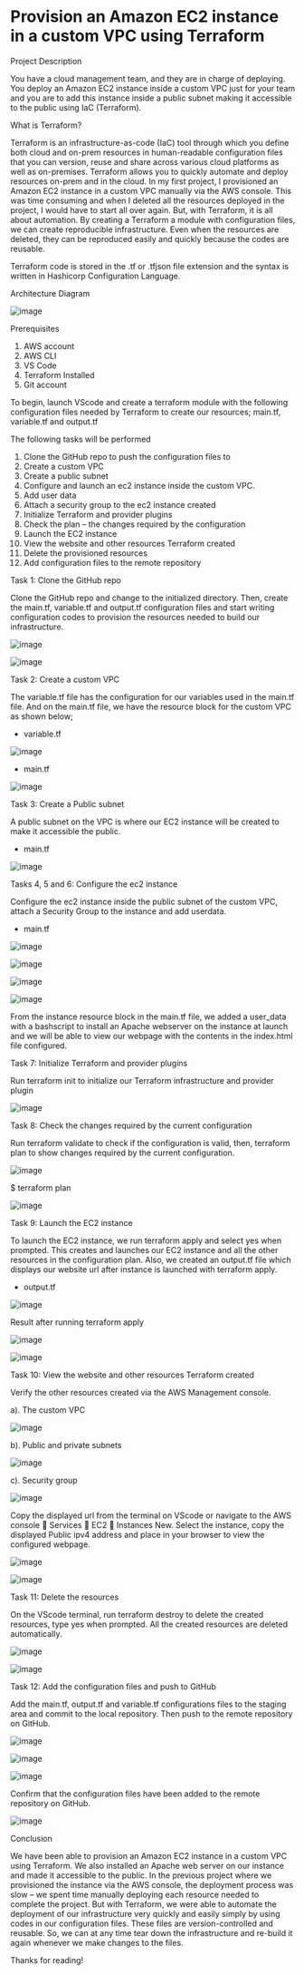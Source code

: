 # Provision an Amazon EC2 instance in a custom VPC using Terraform

Project Description

You have a cloud management team, and they are in charge of deploying. You deploy an Amazon EC2 instance inside a custom VPC just for your team and you are to add this instance inside a public subnet making it accessible to the public using IaC (Terraform).


What is Terraform?

Terraform is an infrastructure-as-code (IaC) tool through which you define both cloud and on-prem resources in human-readable configuration files that you can version, reuse and share across various cloud platforms as well as on-premises. 
Terraform allows you to quickly automate and deploy resources on-prem and in the cloud. In my first project, I provisioned an Amazon EC2 instance in a custom VPC manually via the AWS console. This was time consuming and when I deleted all the resources deployed in the project, I would have to start all over again. But, with Terraform, it is all about automation. By creating a Terraform a module with configuration files, we can create reproducible infrastructure. Even when the resources are deleted, they can be reproduced easily and quickly because the codes are reusable.

Terraform code is stored in the .tf or .tfjson file extension and the syntax is written in Hashicorp Configuration Language.

Architecture Diagram

![image](https://user-images.githubusercontent.com/74336816/215671409-7dcf4b40-9f3a-43dd-975a-56e923d12e12.png)


Prerequisites
1. AWS account
2. AWS CLI 
3. VS Code 
4. Terraform Installed
5. Git account

To begin, launch VScode and create a terraform module with the following configuration files needed by Terraform to create our resources; main.tf, variable.tf and output.tf

The following tasks will be performed
1. Clone the GitHub repo to push the configuration files to
2. Create a custom VPC
3. Create a public subnet
4. Configure and launch an ec2 instance inside the custom VPC.
5. Add user data
6. Attach a security group to the ec2 instance created
7. Initialize Terraform and provider plugins
8. Check the plan – the changes required by the configuration
9. Launch the EC2 instance
10. View the website and other resources Terraform created
11. Delete the provisioned resources
12. Add configuration files to the remote repository


Task 1: Clone the GitHub repo

Clone the GitHub repo and change to the initialized directory. Then, create the main.tf, variable.tf and output.tf configuration files and start writing configuration codes to provision the resources needed to build our infrastructure.

![image](https://user-images.githubusercontent.com/74336816/215671717-59a2d31e-0c0a-475c-ac35-7dbb8a71d8a3.png)


![image](https://user-images.githubusercontent.com/74336816/215671743-bd01031a-b833-4a4c-88b7-da3917a848b4.png)





Task 2: Create a custom VPC

The variable.tf file has the configuration for our variables used in the main.tf file. And on the main.tf file, we have the resource block for the custom VPC as shown below;

- variable.tf

![image](https://user-images.githubusercontent.com/74336816/215726535-e367bed5-0dce-4778-a46b-5fd3fd71951f.png)

- main.tf

![image](https://user-images.githubusercontent.com/74336816/215726673-0c41db33-595f-44ec-8353-9c49597291b5.png)




Task 3: Create a Public subnet

A public subnet on the VPC is where our EC2 instance will be created to make it accessible the public.

- main.tf

![image](https://user-images.githubusercontent.com/74336816/215727012-7b74e50a-e0dd-4ba9-9072-4558086dd45e.png)




Tasks 4, 5 and 6: Configure the ec2 instance 

Configure the ec2 instance inside the public subnet of the custom VPC, attach a Security Group to the instance and add userdata.

- main.tf

![image](https://user-images.githubusercontent.com/74336816/215727270-0d3defdd-01e7-4ab3-949b-ec86000fee6d.png)

![image](https://user-images.githubusercontent.com/74336816/215727375-281778e7-9e8b-44e3-930d-ec7d9326712f.png)

![image](https://user-images.githubusercontent.com/74336816/215727507-23883dcd-fdb2-48da-b38c-1f7ace145d47.png)

![image](https://user-images.githubusercontent.com/74336816/215727552-3a24a74d-d85f-459f-b1cf-956f8da79be8.png)


From the instance resource block in the main.tf file, we added a user_data with a bashscript to install an Apache webserver on the instance at launch and we will be able to view our webpage with the contents in the index.html file configured.





Task 7: Initialize Terraform and provider plugins

Run terraform init to initialize our Terraform infrastructure and provider plugin

![image](https://user-images.githubusercontent.com/74336816/215727752-57ad4602-4075-4a15-8688-220656338854.png)





Task 8: Check the changes required by the current configuration

Run terraform validate to check if the configuration is valid, then, terraform plan to show changes required by the current configuration.

![image](https://user-images.githubusercontent.com/74336816/215727968-8a3a1cf0-2de1-40b2-b17f-2764a99613fc.png)

$ terraform plan

![image](https://user-images.githubusercontent.com/74336816/215728106-b37aeb1a-4504-42b3-844a-9dd2a44c0c43.png)





Task 9: Launch the EC2 instance

To launch the EC2 instance, we run terraform apply and select yes when prompted. This creates and launches our EC2 instance and all the other resources in the configuration plan.
Also, we created an output.tf file which displays our website url after instance is launched with terraform apply.

- output.tf

![image](https://user-images.githubusercontent.com/74336816/215728302-42edb353-9887-43ec-9472-091bcd9c8bfb.png)


Result after running terraform apply

![image](https://user-images.githubusercontent.com/74336816/215728411-094030d6-16c1-4e1e-a1b6-9e8f4022639e.png)

![image](https://user-images.githubusercontent.com/74336816/215728473-1ca9f1e3-b94c-48bd-bf55-8be8146077c6.png)




Task 10: View the website and other resources Terraform created

Verify the other resources created via the AWS Management console.
    
a). The custom VPC

![image](https://user-images.githubusercontent.com/74336816/215728778-6cbf7abc-bdaf-41f8-89a0-afa0a6c46dd4.png)

b). Public and private subnets

![image](https://user-images.githubusercontent.com/74336816/215728960-b7c3625c-0f08-49c4-bdeb-1f2273b94cc9.png)

c). Security group

![image](https://user-images.githubusercontent.com/74336816/215729082-9f58fb63-7511-4d64-9d6b-3b194f0ef3ab.png)

Copy the displayed url from the terminal on VScode or navigate to the AWS console  Services  EC2  Instances New. Select the instance, copy the displayed Public ipv4 address and place in your browser to view the configured webpage.

![image](https://user-images.githubusercontent.com/74336816/215729219-91be1bae-08d0-4d23-9d2c-2f707af67c2f.png)

![image](https://user-images.githubusercontent.com/74336816/215729303-3880c989-b561-4927-9b52-8d51defbfb2e.png)





Task 11: Delete the resources

On the VScode terminal, run terraform destroy to delete the created resources, type yes when prompted. All the created resources are deleted automatically.

![image](https://user-images.githubusercontent.com/74336816/215729491-7451b2cb-2bd7-476a-bf4d-d57d1abab3a1.png)

![image](https://user-images.githubusercontent.com/74336816/215729572-3f5c9842-f57f-48b4-bf11-edee3b8ef574.png)





Task 12: Add the configuration files and push to GitHub

Add the main.tf, output.tf and variable.tf configurations files to the staging area and commit to the local repository. Then push to the remote repository on GitHub.


![image](https://user-images.githubusercontent.com/74336816/215729774-33468878-7bcc-459d-af33-cc25fa8c09a4.png)

![image](https://user-images.githubusercontent.com/74336816/215729820-e9749d27-6338-4511-8305-163caaf1d2cc.png)

![image](https://user-images.githubusercontent.com/74336816/215729891-7a2e5850-950f-402e-97c3-430344d91b8b.png)


Confirm that the configuration files have been added to the remote repository on GitHub.

![image](https://user-images.githubusercontent.com/74336816/215729999-724f0e98-0d89-4a4b-8bec-b45a0b745e7b.png)




Conclusion

We have been able to provision an Amazon EC2 instance in a custom VPC using Terraform. We also installed an Apache web server on our instance and made it accessible to the public. In the previous project where we provisioned the instance via the AWS console, the deployment process was slow – we spent time manually deploying each resource needed to complete the project. But with Terraform, we were able to automate the deployment of our infrastructure very quickly and easily simply by using codes in our configuration files. These files are version-controlled and reusable. So, we can at any time tear down the infrastructure and re-build it again whenever we make changes to the files.   



Thanks for reading!


